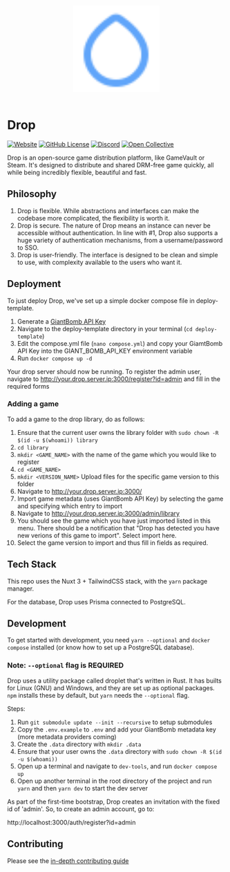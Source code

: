 <div align="center">
<img src="https://raw.githubusercontent.com/Drop-OSS/media-sources/refs/heads/main/drop.svg" width="200rem"/>
</div>
<br/>

# Drop

[![Website](https://img.shields.io/badge/website-000000?style=for-the-badge&logo=About.me&logoColor=white)](https://droposs.org)
[![GitHub License](https://img.shields.io/badge/AGPL--3.0-red?style=for-the-badge)](LICENSE)
[![Discord](https://img.shields.io/badge/Discord-5865F2?style=for-the-badge&logo=discord&logoColor=white)](https://discord.gg/ACq4qZp4a9)
[![Open Collective](https://img.shields.io/badge/OpenCollective-1F87FF?style=for-the-badge&logo=OpenCollective&logoColor=white)](https://opencollective.com/drop-oss)

Drop is an open-source game distribution platform, like GameVault or Steam. It's designed to distribute and shared DRM-free game quickly, all while being incredibly flexible, beautiful and fast.

## Philosophy

1. Drop is flexible. While abstractions and interfaces can make the codebase more complicated, the flexibility is worth it.
2. Drop is secure. The nature of Drop means an instance can never be accessible without authentication. In line with #1, Drop also supports a huge variety of authentication mechanisms, from a username/password to SSO.
3. Drop is user-friendly. The interface is designed to be clean and simple to use, with complexity available to the users who want it.

## Deployment

To just deploy Drop, we've set up a simple docker compose file in deploy-template.

1. Generate a [GiantBomb API Key](https://www.giantbomb.com/api/)
2. Navigate to the deploy-template directory in your terminal (`cd deploy-template`)
3. Edit the compose.yml file (`nano compose.yml`) and copy your GiamtBomb API Key into the GIANT_BOMB_API_KEY environment variable
4. Run `docker compose up -d`

Your drop server should now be running. To register the admin user, navigate to http://your.drop.server.ip:3000/register?id=admin
and fill in the required forms

### Adding a game

To add a game to the drop library, do as follows:

1. Ensure that the current user owns the library folder with `sudo chown -R $(id -u $(whoami)) library`
2. `cd library`
3. `mkdir <GAME_NAME>` with the name of the game which you would like to register
4. `cd <GAME_NAME>`
5. `mkdir <VERSION_NAME>` Upload files for the specific game version to this folder
6. Navigate to http://your.drop.server.ip:3000/
7. Import game metadata (uses GiantBomb API Key) by selecting the game and specifying which entry to import
8. Navigate to http://your.drop.server.ip:3000/admin/library
9. You should see the game which you have just imported listed in this menu. There should be a notification that "Drop has detected you have new verions of this game to import". Select import here.
10. Select the game version to import and thus fill in fields as required.

## Tech Stack

This repo uses the Nuxt 3 + TailwindCSS stack, with the `yarn` package manager.

For the database, Drop uses Prisma connected to PostgreSQL.

## Development

To get started with development, you need `yarn --optional` and `docker compose` installed (or know how to set up a PostgreSQL database).

### Note: `--optional` flag is **REQUIRED**

Drop uses a utility package called droplet that's written in Rust. It has builts for Linux (GNU) and Windows, and they are set up as optional packages. `npm` installs these by default, but `yarn` needs the `--optional` flag.

Steps:

1. Run `git submodule update --init --recursive` to setup submodules
1. Copy the `.env.example` to `.env` and add your GiantBomb metadata key (more metadata providers coming)
1. Create the `.data` directory with `mkdir .data`
1. Ensure that your user owns the `.data` directory with `sudo chown -R $(id -u $(whoami))`
1. Open up a terminal and navigate to `dev-tools`, and run `docker compose up`
1. Open up another terminal in the root directory of the project and run `yarn` and then `yarn dev` to start the dev server

As part of the first-time bootstrap, Drop creates an invitation with the fixed id of 'admin'. So, to create an admin account, go to:

http://localhost:3000/auth/register?id=admin

## Contributing

Please see the [in-depth contributing guide](CONTRIBUTING.md)
